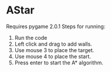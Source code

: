# AStar
Requires pygame 2.0.1
Steps for running:
  1. Run the code
  2. Left click and drag to add walls.
  3. Use mouse 3 to place the target.
  4. Use mouse 4 to place the start.
  5. Press enter to start the A* algorithm.
